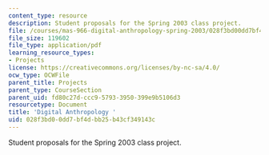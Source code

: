 ```yaml
---
content_type: resource
description: Student proposals for the Spring 2003 class project.
file: /courses/mas-966-digital-anthropology-spring-2003/028f3bd00dd7bf4dbb25b43cf349143c_project.pdf
file_size: 119602
file_type: application/pdf
learning_resource_types:
- Projects
license: https://creativecommons.org/licenses/by-nc-sa/4.0/
ocw_type: OCWFile
parent_title: Projects
parent_type: CourseSection
parent_uid: fd80c27d-ccc9-5793-3950-399e9b5106d3
resourcetype: Document
title: 'Digital Anthropology '
uid: 028f3bd0-0dd7-bf4d-bb25-b43cf349143c
---
```

Student proposals for the Spring 2003 class project.